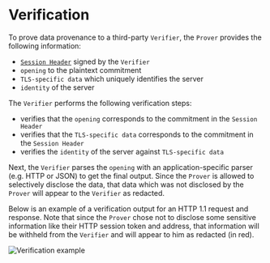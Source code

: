 # Verification

To prove data provenance to a third-party `Verifier`, the `Prover` provides the following information:
- [`Session Header`](/protocol/notarization.md#signing-the-session-header) signed by the `Verifier`
- `opening` to the plaintext commitment
- `TLS-specific data` which uniquely identifies the server
- `identity` of the server

The `Verifier` performs the following verification steps:
- verifies that the `opening` corresponds to the commitment in the `Session Header`
- verifies that the `TLS-specific data` corresponds to the commitment in the `Session Header`
- verifies the `identity` of the server against `TLS-specific data`

Next, the `Verifier` parses the `opening` with an application-specific parser (e.g. HTTP or JSON) to get the final output. Since the `Prover` is allowed to selectively disclose the data, that data which was not disclosed by the `Prover` will appear to the `Verifier` as redacted. 

Below is an example of a verification output for an HTTP 1.1 request and response. Note that since the `Prover` chose not to disclose some sensitive information like their HTTP session token and address, that information will be withheld from the `Verifier` and will appear to him as redacted (in red).

![Verification example](/diagrams/verification_example.svg)
